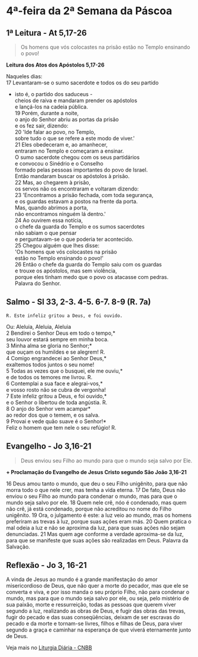 # 4ª-feira da 2ª Semana da Páscoa

## 1ª Leitura - At 5,17-26

> Os homens que vós colocastes na prisão estão no Templo ensinando o povo!

**Leitura dos Atos dos Apóstolos 5,17-26**

Naqueles dias:    
17 Levantaram-se o sumo sacerdote e todos os do seu partido   
 - isto é, o partido dos saduceus -   
 cheios de raiva e mandaram prender os apóstolos   
 e lançá-los na cadeia pública.    
19 Porém, durante a noite,   
 o anjo do Senhor abriu as portas da prisão   
 e os fez sair, dizendo:    
20 'Ide falar ao povo, no Templo,   
 sobre tudo o que se refere a este modo de viver.'    
21 Eles obedeceram e, ao amanhecer,   
 entraram no Templo e começaram a ensinar.   
 O sumo sacerdote chegou com os seus partidários   
 e convocou o Sinédrio e o Conselho   
 formado pelas pessoas importantes do povo de Israel.   
 Então mandaram buscar os apóstolos à prisão.    
22 Mas, ao chegarem à prisão,   
 os servos não os encontraram e voltaram dizendo:    
23 'Encontramos a prisão fechada, com toda segurança,   
 e os guardas estavam a postos na frente da porta.   
 Mas, quando abrimos a porta,   
 não encontramos ninguém lá dentro.'    
24 Ao ouvirem essa notícia,   
 o chefe da guarda do Templo e os sumos sacerdotes   
 não sabiam o que pensar   
 e perguntavam-se o que poderia ter acontecido.    
25 Chegou alguém que lhes disse:   
 'Os homens que vós colocastes na prisão   
 estão no Templo ensinando o povo!'    
26 Então o chefe da guarda do Templo saiu com os guardas   
 e trouxe os apóstolos, mas sem violência,   
 porque eles tinham medo que o povo os atacasse com pedras.   
 Palavra do Senhor.

## Salmo - Sl 33, 2-3. 4-5. 6-7. 8-9 (R. 7a)

`R. Este infeliz gritou a Deus, e foi ouvido.`

Ou: Aleluia, Aleluia, Aleluia   
2 Bendirei o Senhor Deus em todo o tempo,*   
 seu louvor estará sempre em minha boca.    
3 Minha alma se gloria no Senhor;*   
 que ouçam os humildes e se alegrem! R.    
4 Comigo engrandecei ao Senhor Deus,*   
 exaltemos todos juntos o seu nome!    
5 Todas as vezes que o busquei, ele me ouviu,*   
 e de todos os temores me livrou. R.     
6 Contemplai a sua face e alegrai-vos,*   
 e vosso rosto não se cubra de vergonha!    
7 Este infeliz gritou a Deus, e foi ouvido,*   
 e o Senhor o libertou de toda angústia. R.    
8 O anjo do Senhor vem acampar*   
 ao redor dos que o temem, e os salva.    
9 Provai e vede quão suave é o Senhor!*   
 Feliz o homem que tem nele o seu refúgio! R.

## Evangelho - Jo 3,16-21

> Deus enviou seu Filho ao mundo para que o mundo seja salvo por Ele.

**+ Proclamação do Evangelho de Jesus Cristo segundo São João 3,16-21**

16 Deus amou tanto o mundo,     que deu o seu Filho unigênito,     para que não morra todo o que nele crer,     mas tenha a vida eterna.    17 De fato, Deus não enviou o seu Filho ao mundo     para condenar o mundo,     mas para que o mundo seja salvo por ele.    18 Quem nele crê, nóo é condenado,     mas quem não crê, já está condenado,      porque não acreditou no nome do Filho unigênito.    19 Ora, o julgamento é este:     a luz veio ao mundo,      mas os homens preferiram as trevas à luz,      porque suas ações eram más.    20 Quem pratica o mal     odeia a luz     e não se aproxima da luz,     para que suas ações não sejam denunciadas.    21 Mas quem age conforme a verdade     aproxima-se da luz,      para que se manifeste     que suas ações são realizadas em Deus.     Palavra da Salvação.

## Reflexão - Jo 3, 16-21

A vinda de Jesus ao mundo é a grande manifestação do amor misericordioso de Deus, que não quer a morte do pecador, mas que ele se converta e viva, e por isso manda o seu próprio Filho, não para condenar o mundo, mas para que o mundo seja salvo por ele, ou seja, pelo mistério de sua paixão, morte e ressurreição, todas as pessoas que querem viver segundo a luz, realizando as obras de Deus, e fugir das obras das trevas, fugir do pecado e das suas conseqüências, deixam de ser escravas do pecado e da morte e tornam-se livres, filhos e filhas de Deus, para viver segundo a graça e caminhar na esperança de que viverá eternamente junto de Deus.

Veja mais no [Liturgia Diária - CNBB](http://liturgiadiaria.cnbb.org.br/app/user/user/UserView.php?ano=2017&mes=4&dia=26)